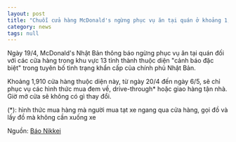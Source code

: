 ```yaml
---
layout: post
title: "Chuỗi cửa hàng McDonald's ngừng phục vụ ăn tại quán ở khoảng 1,910 cửa hàng thuộc 13 tỉnh thành"
category: news
tags: null
---
```

Ngày 19/4, McDonald's Nhật Bản thông báo ngừng phục vụ ăn tại quán đối với các cửa hàng trong khu vực 13 tỉnh thành thuộc diện "cảnh báo đặc biệt" trong tuyên bố tình trạng khẩn cấp của chính phủ Nhật Bản.

Khoảng 1,910 cửa hàng thuộc diện này, từ ngày 20/4 đến ngày 6/5, sẽ chỉ phục vụ các hình thức mua đem về, drive-through* hoặc giao hàng tận nhà. Giờ mở cửa sẽ không có gì thay đổi. 

(*): hình thức mua hàng mà người mua tạt xe ngang qua cửa hàng, gọi đồ và lấy đồ mà không cần xuống xe

Nguồn: [Báo Nikkei](https://www.nikkei.com/article/DGXMZO58242520Z10C20A4000000/)